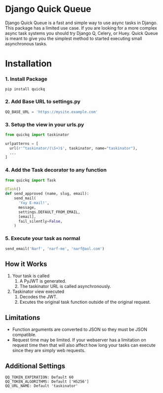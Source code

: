 # Django Quick Queue

Django Quick Queue is a fast and simple way to use async tasks in Django. This package has a limited use case. If you are looking for a more complex async task systems you should try Django Q, Celery, or Huey. Quick Queue is meant to give you the simplest method to started executing small asynchronous tasks.

# Installation

### 1. Install Package

`pip install quickq`

### 2. Add Base URL to settings.py

```python
QQ_BASE_URL = 'https://mysite.example.com'
```

### 3. Setup the view in your urls.py

```python
from quickq import taskinator

urlpatterns = [
  url(r'^taskinator/(\S+)$', taskinator, name="taskinator"),
  ...
]
```

### 4. Add the Task decorator to any function

```python
from quickq import Task

@Task()
def send_approved (name, slug, email):
    send_mail(
      'Yay E-mail!',
      message,
      settings.DEFAULT_FROM_EMAIL,
      [email],
      fail_silently=False,
    )
```

### 5. Execute your task as normal

```python
send_email('Narf', 'narf-me', 'narf@aol.com')
```

## How it Works

1. Your task is called
    1. A PyJWT is generated.
    2. The taskinator URL is called asynchronously.
2. Taskinator view executed
    1. Decodes the JWT.
    2. Excutes the original task function outside of the original request.

## Limitations

- Function arguments are converted to JSON so they must be JSON compatible.
- Request time may be limited. If your webserver has a limitation on request time then that will also affect how long your tasks can execute since they are simply web requests.

## Additional Settings

```
QQ_TOKEN_EXPIRATION: Default 60
QQ_TOKEN_ALGORITHMS: Default ['HS256']
QQ_URL_NAME: Default 'taskinator'
```
